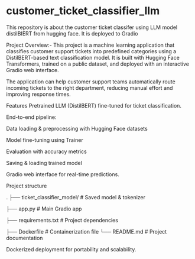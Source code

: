 # customer_ticket_classifier_llm
This repository is about the customer ticket classifer using LLM model distilBIERT from hugging face. It is deployed to Gradio

Project Overview:-
This project is a machine learning application that classifies customer support tickets into predefined categories using a DistilBERT-based text classification model.
It is built with Hugging Face Transformers, trained on a public dataset, and deployed with an interactive Gradio web interface.

The application can help customer support teams automatically route incoming tickets to the right department, reducing manual effort and improving response times.

Features
Pretrained LLM (DistilBERT) fine-tuned for ticket classification.

End-to-end pipeline:

Data loading & preprocessing with Hugging Face datasets

Model fine-tuning using Trainer

Evaluation with accuracy metrics

Saving & loading trained model

Gradio web interface for real-time predictions.


Project structure

.
├── ticket_classifier_model/   # Saved model & tokenizer

├── app.py                     # Main Gradio app

├── requirements.txt           # Project dependencies

├── Dockerfile                 # Containerization file
└── README.md                  # Project documentation


Dockerized deployment for portability and scalability.


